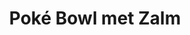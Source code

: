 ---
title: Poké Bowl met Zalm
description: Verse poké bowl met zalm, avocado en edamame
image: https://images.unsplash.com/photo-1546069901-ba9599a7e63c
categories: [Lunch, Diner, Koolhydraatarm]
tijd: 20
portions: 2
ingredients:
  - 250g verse zalm
  - 200g sushirijst
  - 1 avocado
  - 100g edamame
  - 1 komkommer
  - 2 radijsjes
  - 2 el sesamzaad
  - Wasabi naar smaak
  - Voor de dressing;
  - 3 el sojasaus
  - 1 el sesamolie
  - 1 el rijstazijn
  - 1 tl honing
instructions:
  - Kook de sushirijst volgens de verpakking.
  - Snijd de zalm in blokjes van 1,5cm.
  - Snijd de avocado in plakjes.
  - Snijd de komkommer in halve maantjes.
  - Snijd de radijsjes in dunne plakjes.
  - Meng alle ingrediënten voor de dressing.
  - Verdeel de rijst over twee kommen.
  - Verdeel alle toppings mooi over de rijst.
  - Bestrooi met sesamzaad.
  - Serveer met de dressing en wasabi.
---